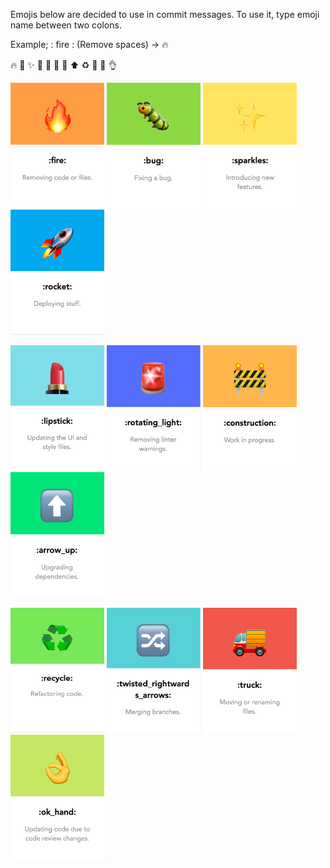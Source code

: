Emojis below are decided to use in commit messages. 
To use it, type emoji name between two colons.

Example; : fire : (Remove spaces) -> :fire:

:fire: :bug: :sparkles: :rocket: :lipstick: :rotating_light: :construction: :arrow_up: :recycle: :twisted_rightwards_arrows: :truck: :ok_hand:

<img src="https://raw.githubusercontent.com/Hipo/mobile-team-guidelines/master/images/emoji_fire.png" width="150" height="200" />    <img src="https://raw.githubusercontent.com/Hipo/mobile-team-guidelines/master/images/emoji_bug.png" width="150" height="200" />    <img src="https://raw.githubusercontent.com/Hipo/mobile-team-guidelines/master/images/emoji_sparkles.png" width="150" height="200" />    <img src="https://raw.githubusercontent.com/Hipo/mobile-team-guidelines/master/images/emoji_rocket.png" width="150" height="200" />

<img src="https://raw.githubusercontent.com/Hipo/mobile-team-guidelines/master/images/emoji_lipstick.png" width="150" height="200" /> <img src="https://raw.githubusercontent.com/Hipo/mobile-team-guidelines/master/images/emoji_rotating_light.png" width="150" height="200" /> <img src="https://raw.githubusercontent.com/Hipo/mobile-team-guidelines/master/images/emoji_construction.png" width="150" height="200" /> <img src="https://raw.githubusercontent.com/Hipo/mobile-team-guidelines/master/images/emoji_arrow_up.png" width="150" height="200" />

<img src="https://raw.githubusercontent.com/Hipo/mobile-team-guidelines/master/images/emoji_recycle.png" width="150" height="200" />  <img src="https://raw.githubusercontent.com/Hipo/mobile-team-guidelines/master/images/emoji_twisted_rightwards_arrows.png" width="150" height="200" />  <img src="https://raw.githubusercontent.com/Hipo/mobile-team-guidelines/master/images/emoji_truck.png" width="150" height="200" />  <img src="https://raw.githubusercontent.com/Hipo/mobile-team-guidelines/master/images/emoji_ok_hand.png" width="150" height="200" />

